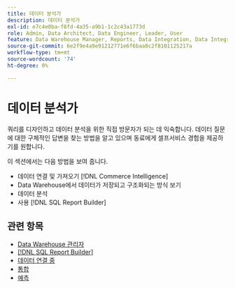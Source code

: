 ```yaml
---
title: 데이터 분석가
description: 데이터 분석가
exl-id: e7c4e0ba-f8fd-4a35-a9b1-1c2c43a1773d
role: Admin, Data Architect, Data Engineer, Leader, User
feature: Data Warehouse Manager, Reports, Data Integration, Data Integration
source-git-commit: 6e2f9e4a9e91212771e6f6baa8c2f8101125217a
workflow-type: tm+mt
source-wordcount: '74'
ht-degree: 0%

---
```


# 데이터 분석가

쿼리를 디자인하고 데이터 분석을 위한 직접 방문자가 되는 데 익숙합니다. 데이터 질문에 대한 구체적인 답변을 찾는 방법을 알고 있으며 동료에게 셀프서비스 경험을 제공하기를 원합니다.

이 섹션에서는 다음 방법을 보여 줍니다.
* 데이터 연결 및 가져오기 [!DNL Commerce Intelligence]
* Data Warehouse에서 데이터가 저장되고 구조화되는 방식 보기
* 데이터 분석
* 사용 [!DNL SQL Report Builder]

## 관련 항목

* [Data Warehouse 관리자](../mbi/data-analyst/data-warehouse-mgr/tour-dwm.md)
* [[!DNL SQL Report Builder]](data-analyst/dev-reports/sql-rpt-bldr.md)
* [데이터 연결 중](../mbi/data-analyst/importing-data/connecting-data/connecting-data.md)
* [통합](../mbi/data-analyst/importing-data/integrations/magento.md)
* [예측](../mbi/data-analyst/analysis/forecasting.md)
